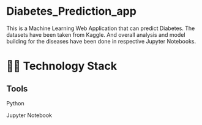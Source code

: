 # Diabetes_Prediction_app
This is a Machine Learning Web Application that can predict Diabetes. The datasets have been taken from Kaggle. And overall analysis and model building for the diseases have been done in respective Jupyter Notebooks.

# 👩‍💻 Technology Stack
 ## Tools
Python

Jupyter Notebook

